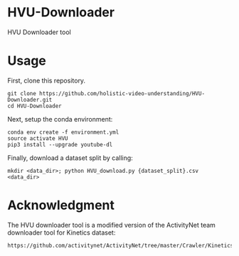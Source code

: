 # HVU-Downloader
HVU Downloader tool
# Usage
First, clone this repository.
```
git clone https://github.com/holistic-video-understanding/HVU-Downloader.git
cd HVU-Downloader
```

Next, setup the conda environment:
```
conda env create -f environment.yml
source activate HVU
pip3 install --upgrade youtube-dl
```

Finally, download a dataset split by calling:
```
mkdir <data_dir>; python HVU_download.py {dataset_split}.csv <data_dir>
```

# Acknowledgment
The HVU downloader tool is a modified version of the ActivityNet team downloader tool for Kinetics dataset:
```
https://github.com/activitynet/ActivityNet/tree/master/Crawler/Kinetics
```
